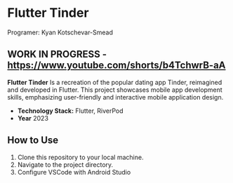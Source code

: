 # Flutter Tinder
Programer: Kyan Kotschevar-Smead
## WORK IN PROGRESS - https://www.youtube.com/shorts/b4TchwrB-aA

**Flutter Tinder** Is a recreation of the popular dating app Tinder, reimagined and developed in Flutter. This project showcases mobile app development skills, emphasizing user-friendly and interactive mobile application design.

- **Technology Stack:** Flutter, RiverPod
- **Year** 2023

## How to Use

1. Clone this repository to your local machine.
2. Navigate to the project directory.
3. Configure VSCode with Android Studio 
